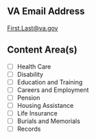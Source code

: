 ## VA Email Address
First.Last@va.gov

## Content Area(s)
- [ ] Health Care
- [ ] Disability
- [ ] Education and Training
- [ ] Careers and Employment
- [ ] Pension
- [ ] Housing Assistance
- [ ] Life Insurance
- [ ] Burials and Memorials
- [ ] Records

